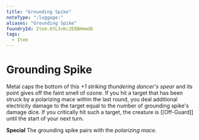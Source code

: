 ```yaml
---
title: "Grounding Spike"
noteType: ":luggage:"
aliases: "Grounding Spike"
foundryId: Item.8YL3vKc2E8BHmmdD
tags:
  - Item
---
```


# Grounding Spike

Metal caps the bottom of this _+1 striking thundering dancer's spear_ and its point gives off the faint smell of ozone. If you hit a target that has been struck by a polarizing mace within the last round, you deal additional electricity damage to the target equal to the number of grounding spike's damage dice. If you critically hit such a target, the creature is [[Off-Guard]] until the start of your next turn.

**Special** The grounding spike pairs with the _polarizing mace_.
